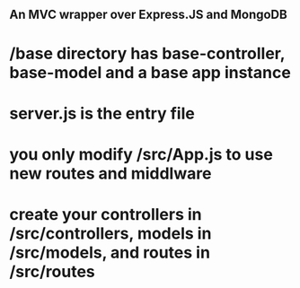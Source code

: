 ## An MVC wrapper over Express.JS and MongoDB

# /base directory has base-controller, base-model and a base app instance

# server.js is the entry file

# you only modify /src/App.js to use new routes and middlware

# create your controllers in /src/controllers, models in /src/models, and routes in /src/routes
